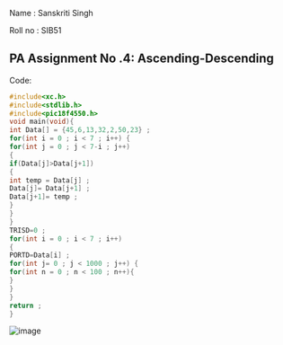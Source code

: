 Name : Sanskriti Singh

Roll no : SIB51

PA Assignment No .4: Ascending-Descending
-----------------------------------------------------------------------------
Code:
```C
#include<xc.h>
#include<stdlib.h>
#include<pic18f4550.h>
void main(void){
int Data[] = {45,6,13,32,2,50,23} ;
for(int i = 0 ; i < 7 ; i++) {
for(int j = 0 ; j < 7-i ; j++)
{
if(Data[j]>Data[j+1])
{
int temp = Data[j] ;
Data[j]= Data[j+1] ;
Data[j+1]= temp ;
}
}
}
TRISD=0 ;
for(int i = 0 ; i < 7 ; i++)
{
PORTD=Data[i] ;
for(int j= 0 ; j < 1000 ; j++) {
for(int n = 0 ; n < 100 ; n++){
}
}
}
return ;
}

```

![image](https://github.com/Sanskritis101/PA-codes/assets/104347305/7d17088d-9d3c-4d09-a221-d51f0d1df2ac)
